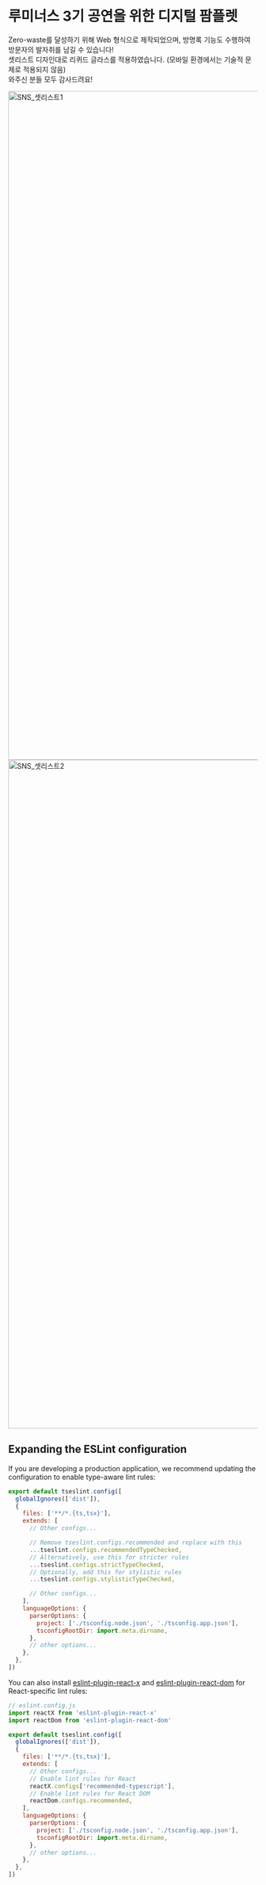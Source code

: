 # 루미너스 3기 공연을 위한 디지털 팜플렛

Zero-waste를 달성하기 위해 Web 형식으로 제작되었으며, 방명록 기능도 수행하여 방문자의 발자취를 남길 수 있습니다!\
셋리스트 디자인대로 리퀴드 글라스를 적용하였습니다. (모바일 환경에서는 기술적 문제로 적용되지 않음)\
와주신 분들 모두 감사드려요!

<img width="1080" height="1350" alt="SNS_셋리스트1" src="https://github.com/user-attachments/assets/958306ff-6b41-4d8c-8985-1155c56b0130" />
<img width="1080" height="1350" alt="SNS_셋리스트2" src="https://github.com/user-attachments/assets/8d93b328-1bad-4123-ad1c-fc4871fd5945" />


## Expanding the ESLint configuration

If you are developing a production application, we recommend updating the configuration to enable type-aware lint rules:

```js
export default tseslint.config([
  globalIgnores(['dist']),
  {
    files: ['**/*.{ts,tsx}'],
    extends: [
      // Other configs...

      // Remove tseslint.configs.recommended and replace with this
      ...tseslint.configs.recommendedTypeChecked,
      // Alternatively, use this for stricter rules
      ...tseslint.configs.strictTypeChecked,
      // Optionally, add this for stylistic rules
      ...tseslint.configs.stylisticTypeChecked,

      // Other configs...
    ],
    languageOptions: {
      parserOptions: {
        project: ['./tsconfig.node.json', './tsconfig.app.json'],
        tsconfigRootDir: import.meta.dirname,
      },
      // other options...
    },
  },
])
```

You can also install [eslint-plugin-react-x](https://github.com/Rel1cx/eslint-react/tree/main/packages/plugins/eslint-plugin-react-x) and [eslint-plugin-react-dom](https://github.com/Rel1cx/eslint-react/tree/main/packages/plugins/eslint-plugin-react-dom) for React-specific lint rules:

```js
// eslint.config.js
import reactX from 'eslint-plugin-react-x'
import reactDom from 'eslint-plugin-react-dom'

export default tseslint.config([
  globalIgnores(['dist']),
  {
    files: ['**/*.{ts,tsx}'],
    extends: [
      // Other configs...
      // Enable lint rules for React
      reactX.configs['recommended-typescript'],
      // Enable lint rules for React DOM
      reactDom.configs.recommended,
    ],
    languageOptions: {
      parserOptions: {
        project: ['./tsconfig.node.json', './tsconfig.app.json'],
        tsconfigRootDir: import.meta.dirname,
      },
      // other options...
    },
  },
])
```

